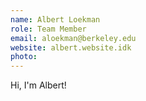 ```yaml
---
name: Albert Loekman
role: Team Member
email: aloekman@berkeley.edu
website: albert.website.idk
photo: 
---
```


Hi, I'm Albert!
